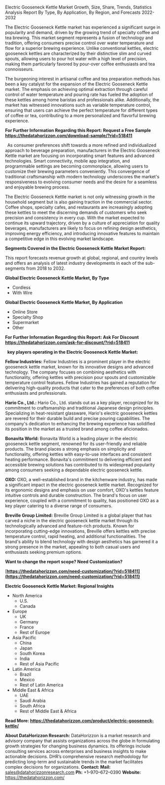 ﻿Electric Gooseneck Kettle Market Growth, Size, Share, Trends, Statistics Analysis Report By Type, By Application, By Region, and Forecasts 2022-2032

The Electric Gooseneck Kettle market has experienced a significant surge in popularity and demand, driven by the growing trend of specialty coffee and tea brewing. This market segment represents a fusion of technology and tradition, offering consumers precise control over water temperature and flow for a superior brewing experience. Unlike conventional kettles, electric gooseneck kettles are characterized by their distinctive slim and curved spouts, allowing users to pour hot water with a high level of precision, making them particularly favored by pour-over coffee enthusiasts and tea connoisseurs.

The burgeoning interest in artisanal coffee and tea preparation methods has been a key catalyst for the expansion of the Electric Gooseneck Kettle market. The emphasis on achieving optimal extraction through careful control of water temperature and pouring rate has fueled the adoption of these kettles among home baristas and professionals alike. Additionally, the market has witnessed innovations such as variable temperature control, ensuring that users can achieve the perfect temperature for different types of coffee or tea, contributing to a more personalized and flavorful brewing experience.

**For Further Information Regarding this Report: Request a Free Sample <https://thedatahorizzon.com/download-sample/?rid=518411>** 

` `As consumer preferences shift towards a more refined and individualized approach to beverage preparation, manufacturers in the Electric Gooseneck Kettle market are focusing on incorporating smart features and advanced technologies. Smart connectivity, mobile app integration, and programmable settings are becoming commonplace, allowing users to customize their brewing parameters conveniently. This convergence of traditional craftsmanship with modern technology underscores the market's responsiveness to evolving consumer needs and the desire for a seamless and enjoyable brewing process.

The Electric Gooseneck Kettle market is not only witnessing growth in the household segment but is also gaining traction in the commercial sector. Coffee shops, specialty cafes, and restaurants are increasingly adopting these kettles to meet the discerning demands of customers who seek precision and consistency in every cup. With the market expected to continue its upward trajectory, driven by a culture of appreciation for quality beverages, manufacturers are likely to focus on refining design aesthetics, improving energy efficiency, and introducing innovative features to maintain a competitive edge in this evolving market landscape.

**Segments Covered in the Electric Gooseneck Kettle Market Report:**

This report forecasts revenue growth at global, regional, and country levels and offers an analysis of latest industry developments in each of the sub-segments from 2018 to 2032.

**Global Electric Gooseneck Kettle Market, By Type**

- Cordless
- With Wire

**Global Electric Gooseneck Kettle Market, By Application**

- Online Store
- Specialty Shop
- Supermarket
- Other

**For Further Information Regarding this Report: Ask For Discount <https://thedatahorizzon.com/ask-for-discount/?rid=518411>** 

` `**key players operating in the Electric Gooseneck Kettle Market:**

**Fellow Industries:** Fellow Industries is a prominent player in the electric gooseneck kettle market, known for its innovative designs and advanced technology. The company focuses on combining aesthetics with functionality, offering kettles with precision pour spouts and customizable temperature control features. Fellow Industries has gained a reputation for delivering high-quality products that cater to the preferences of both coffee enthusiasts and professionals.

**Hario Co., Ltd.:** Hario Co., Ltd. stands out as a key player, recognized for its commitment to craftsmanship and traditional Japanese design principles. Specializing in heat-resistant glassware, Hario's electric gooseneck kettles are revered for their durable build and precise pouring capabilities. The company's dedication to enhancing the brewing experience has solidified its position in the market as a trusted brand among coffee aficionados.

**Bonavita World:** Bonavita World is a leading player in the electric gooseneck kettle segment, renowned for its user-friendly and reliable products. The brand places a strong emphasis on simplicity and functionality, offering kettles with easy-to-use interfaces and consistent heating performance. Bonavita's commitment to delivering efficient and accessible brewing solutions has contributed to its widespread popularity among consumers seeking a dependable electric gooseneck kettle.

**OXO:** OXO, a well-established brand in the kitchenware industry, has made a significant impact in the electric gooseneck kettle market. Recognized for its ergonomic designs and emphasis on user comfort, OXO's kettles feature intuitive controls and durable construction. The brand's focus on user experience, coupled with a commitment to quality, has positioned OXO as a key player catering to a diverse range of consumers.

**Breville Group Limited:** Breville Group Limited is a global player that has carved a niche in the electric gooseneck kettle market through its technologically advanced and feature-rich products. Known for incorporating cutting-edge innovations, Breville offers kettles with precise temperature control, rapid heating, and additional functionalities. The brand's ability to blend technology with design aesthetics has garnered it a strong presence in the market, appealing to both casual users and enthusiasts seeking premium options.

**Want to change the report scope? Need Customization?**

[**https://thedatahorizzon.com/need-customization/?rid=518411](https://thedatahorizzon.com/need-customization/?rid=518411)** 

**Electric Gooseneck Kettle Market: Regional Insights**

- North America
  - U.S.
  - Canada
- Europe
  - UK
  - Germany
  - France
  - Rest of Europe
- Asia Pacific
  - China
  - Japan
  - South Korea
  - India
  - Rest of Asia Pacific
- Latin America
  - Brazil
  - Mexico
  - Rest of Latin America
- Middle East & Africa
  - UAE
  - Saudi Arabia
  - South Africa
  - Rest of Middle East & Africa

**Read More: <https://thedatahorizzon.com/product/electric-gooseneck-kettle/>** 

**About DataHorizzon Research:**DataHorizzon is a market research and advisory company that assists organizations across the globe in formulating growth strategies for changing business dynamics. Its offerings include consulting services across enterprises and business insights to make actionable decisions. DHR’s comprehensive research methodology for predicting long-term and sustainable trends in the market facilitates complex decisions for organizations.**Contact:Mail:** <sales@datahorizzonresearch.com> **Ph:** +1–970–672–0390**Website:** <https://thedatahorizzon.com/> 


